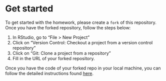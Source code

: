 
# Get started

To get started with the homework, please create a ```fork``` of this repository. Once you have the forked repository, follow the steps below:

1. In RStudio, go to “File > New Project”
2. Click on “Version Control: Checkout a project from a version control repository”
3. Click on “Git: Clone a project from a repository”
4. Fill in the URL of your forked repository. 


Once you have the code of your forked repo in your local machine, you can follow the detailed instructions found [here](docs/index.md).

